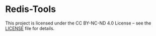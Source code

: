 # Redis-Tools



This project is licensed under the CC BY-NC-ND 4.0 License – see the [LICENSE](./LICENSE) file for details.
